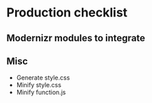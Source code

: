 # Production checklist

## Modernizr modules to integrate

## Misc
- Generate style.css
- Minify style.css
- Minify function.js
